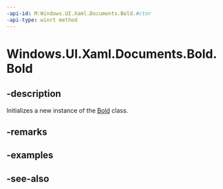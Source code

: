 ```yaml
---
-api-id: M:Windows.UI.Xaml.Documents.Bold.#ctor
-api-type: winrt method
---
```


<!-- Method syntax
public Bold()
-->

# Windows.UI.Xaml.Documents.Bold.Bold

## -description
Initializes a new instance of the [Bold](bold.md) class.


## -remarks

## -examples

## -see-also
